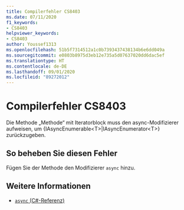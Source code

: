 ```yaml
---
title: Compilerfehler CS8403
ms.date: 07/11/2020
f1_keywords:
- CS8403
helpviewer_keywords:
- CS8403
author: Youssef1313
ms.openlocfilehash: 51b5f7314512a1c0b7393437438134b6e6dd049a
ms.sourcegitcommit: e0803b8975d3eb12e735a5d07637020dd6dac5ef
ms.translationtype: HT
ms.contentlocale: de-DE
ms.lasthandoff: 09/01/2020
ms.locfileid: "89272012"
---
```

# <a name="compiler-error-cs8403"></a>Compilerfehler CS8403

Die Methode „Methode“ mit Iteratorblock muss den async-Modifizierer aufweisen, um {IAsyncEnumerable\<T>|IAsyncEnumerator\<T>} zurückzugeben.

## <a name="to-correct-this-error"></a>So beheben Sie diesen Fehler

Fügen Sie der Methode den Modifizierer `async` hinzu.

## <a name="see-also"></a>Weitere Informationen

- [`async` (C#-Referenz)](../keywords/async.md)
